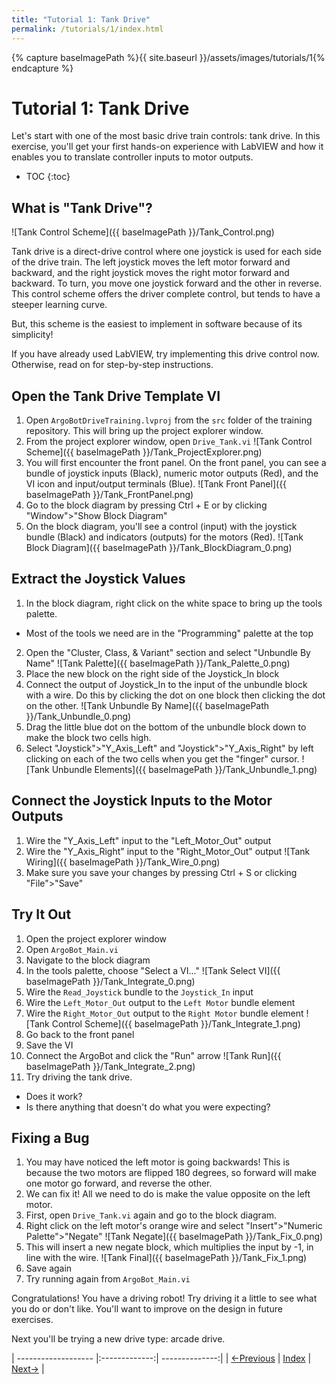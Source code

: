 ```yaml
---
title: "Tutorial 1: Tank Drive"
permalink: /tutorials/1/index.html
---
```

[PREV]: {{site.baseurl}}/tutorials/0/index.html
[HOME]: {{site.baseurl}}/index.html
[NEXT]: {{site.baseurl}}/tutorials/2/index.html

{% capture baseImagePath %}{{ site.baseurl }}/assets/images/tutorials/1{% endcapture %}

# Tutorial 1: Tank Drive

Let's start with one of the most basic drive train controls: tank drive.
In this exercise, you'll get your first hands-on experience with LabVIEW and how it enables you to translate controller inputs to motor outputs.

* TOC
{:toc}

## What is "Tank Drive"?

![Tank Control Scheme]({{ baseImagePath }}/Tank_Control.png)

Tank drive is a direct-drive control where one joystick is used for each side of the drive train.
The left joystick moves the left motor forward and backward, and the right joystick moves the right motor forward and backward.
To turn, you move one joystick forward and the other in reverse.
This control scheme offers the driver complete control, but tends to have a steeper learning curve.

But, this scheme is the easiest to implement in software because of its simplicity!

If you have already used LabVIEW, try implementing this drive control now.  Otherwise, read on for step-by-step instructions.

## Open the Tank Drive Template VI

1. Open `ArgoBotDriveTraining.lvproj` from the `src` folder of the training repository.  This will bring up the project explorer window.
2. From the project explorer window, open `Drive_Tank.vi`
![Tank Control Scheme]({{ baseImagePath }}/Tank_ProjectExplorer.png)
3. You will first encounter the front panel.  On the front panel, you can see a bundle of joystick inputs \(Black\), numeric motor outputs \(Red\), and the VI icon and input/output terminals \(Blue\).
![Tank Front Panel]({{ baseImagePath }}/Tank_FrontPanel.png)
4. Go to the block diagram by pressing Ctrl + E or by clicking "Window">"Show Block Diagram"
5. On the block diagram, you'll see a control \(input\) with the joystick bundle \(Black\) and indicators \(outputs\) for the motors \(Red\).
![Tank Block Diagram]({{ baseImagePath }}/Tank_BlockDiagram_0.png)

## Extract the Joystick Values

1. In the block diagram, right click on the white space to bring up the tools palette.
  - Most of the tools we need are in the "Programming" palette at the top
2. Open the "Cluster, Class, & Variant" section and select "Unbundle By Name"
![Tank Palette]({{ baseImagePath }}/Tank_Palette_0.png)
3. Place the new block on the right side of the Joystick_In block
4. Connect the output of Joystick_In to the input of the unbundle block with a wire.  Do this by clicking the dot on one block then clicking the dot on the other.
![Tank Unbundle By Name]({{ baseImagePath }}/Tank_Unbundle_0.png)
5. Drag the little blue dot on the bottom of the unbundle block down to make the block two cells high.
6. Select "Joystick">"Y_Axis_Left" and "Joystick">"Y_Axis_Right" by left clicking on each of the two cells when you get the "finger" cursor.
![Tank Unbundle Elements]({{ baseImagePath }}/Tank_Unbundle_1.png)

## Connect the Joystick Inputs to the Motor Outputs

1. Wire the "Y_Axis_Left" input to the "Left_Motor_Out" output
2. Wire the "Y_Axis_Right" input to the "Right_Motor_Out" output
![Tank Wiring]({{ baseImagePath }}/Tank_Wire_0.png)
3. Make sure you save your changes by pressing Ctrl + S or clicking "File">"Save"

## Try It Out

1. Open the project explorer window
2. Open `ArgoBot_Main.vi`
3. Navigate to the block diagram
4. In the tools palette, choose "Select a VI..."
![Tank Select VI]({{ baseImagePath }}/Tank_Integrate_0.png)
5. Wire the `Read_Joystick` bundle to the `Joystick_In` input
6. Wire the `Left_Motor_Out` output to the `Left Motor` bundle element
7. Wire the `Right_Motor_Out` output to the `Right Motor` bundle element
![Tank Control Scheme]({{ baseImagePath }}/Tank_Integrate_1.png)
8. Go back to the front panel
9. Save the VI
10. Connect the ArgoBot and click the "Run" arrow
![Tank Run]({{ baseImagePath }}/Tank_Integrate_2.png)
11. Try driving the tank drive.
  - Does it work?
  - Is there anything that doesn't do what you were expecting?

## Fixing a Bug

1. You may have noticed the left motor is going backwards!  This is because the two motors are flipped 180 degrees, so forward will make one motor go forward, and reverse the other.
2. We can fix it!  All we need to do is make the value opposite on the left motor.
3. First, open `Drive_Tank.vi` again and go to the block diagram.
4. Right click on the left motor's orange wire and select "Insert">"Numeric Palette">"Negate"
![Tank Negate]({{ baseImagePath }}/Tank_Fix_0.png)
5. This will insert a new negate block, which multiplies the input by -1, in line with the wire.
![Tank Final]({{ baseImagePath }}/Tank_Fix_1.png)
6. Save again
7. Try running again from `ArgoBot_Main.vi`

Congratulations!  You have a driving robot!  Try driving it a little to see what you do or don't like.  You'll want to improve on the design in future exercises.

Next you'll be trying a new drive type: arcade drive.

| ------------------- |:-------------:| --------------:|
| [<-Previous][PREV]  | [Index][HOME] | [Next->][NEXT] |
